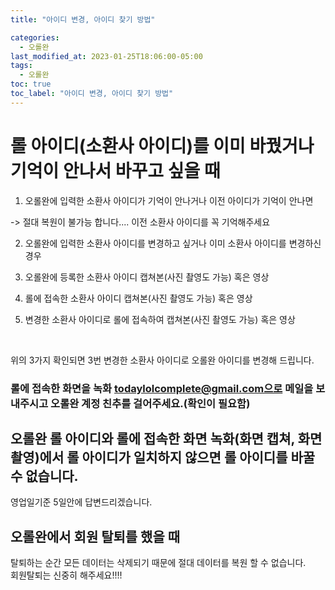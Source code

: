 ```yaml
---
title: "아이디 변경, 아이디 찾기 방법"

categories:
  - 오롤완
last_modified_at: 2023-01-25T18:06:00-05:00
tags:
  - 오롤완
toc: true
toc_label: "아이디 변경, 아이디 찾기 방법"
---
```


# 롤 아이디(소환사 아이디)를 이미 바꿨거나 기억이 안나서 바꾸고 싶을 때 <br>
 
1. 오롤완에 입력한 소환사 아이디가 기억이 안나거나  이전 아이디가 기억이 안나면 

-> 절대 복원이 불가능 합니다.... 이전 소환사 아이디를 꼭 기억해주세요


2. 오롤완에 입력한 소환사 아이디를 변경하고 싶거나 이미 소환사 아이디를 변경하신 경우

 
1. 오롤완에 등록한 소환사 아이디 캡쳐본(사진 촬영도 가능) 혹은 영상
2. 롤에 접속한 소환사 아이디 캡쳐본(사진 촬영도 가능) 혹은 영상
3. 변경한 소환사 아이디로 롤에 접속하여 캡쳐본(사진 촬영도 가능) 혹은 영상

<br>

위의 3가지 확인되면 3번 변경한 소환사 아이디로 오롤완 아이디를 변경해 드립니다. 


### 롤에 접속한 화면을 녹화 todaylolcomplete@gmail.com으로 메일을 보내주시고 오롤완 계정 친추를 걸어주세요.(확인이 필요함)

 
## 오롤완 롤 아이디와 롤에 접속한 화면 녹화(화면 캡쳐, 화면 촬영)에서 롤 아이디가 일치하지 않으면 롤 아이디를 바꿀 수 없습니다.

영업일기준 5일안에 답변드리겠습니다. <br>


## 오롤완에서 회원 탈퇴를 했을 때
 

탈퇴하는 순간 모든 데이터는 삭제되기 때문에
절대 데이터를 복원 할 수 없습니다. <br>
회원탈퇴는 신중히 해주세요!!!!
